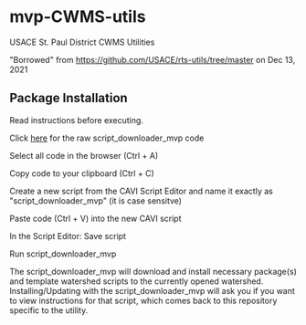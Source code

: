 # mvp-CWMS-utils
USACE St. Paul District CWMS Utilities

"Borrowed" from https://github.com/USACE/rts-utils/tree/master on Dec 13, 2021

## Package Installation
 
 Read instructions before executing.

Click  <a href="https://github.com/msweier/mvp-CWMS-utils/blob/main/watershed_scripts/script_downloader_mvp.py">here</a>  for the raw script_downloader_mvp code

Select all code in the browser (Ctrl + A)

Copy code to your clipboard (Ctrl + C)

Create a new script from the CAVI Script Editor and name it exactly as "script_downloader_mvp" (it is case sensitve)

Paste code (Ctrl + V) into the new CAVI script

In the Script Editor: Save script

Run script_downloader_mvp

The script_downloader_mvp will download and install necessary package(s) and template watershed scripts to the currently opened watershed. Installing/Updating with the script_downloader_mvp will ask you if you want to view instructions for that script, which comes back to this repository specific to the utility.
